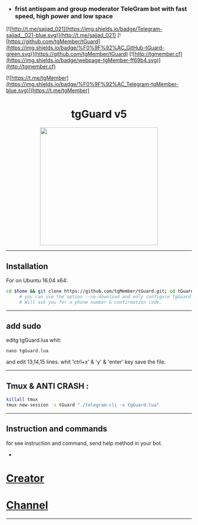 

- ### frist antispam and group moderator TeleGram bot with fast speed, high power and low space


[![http://t.me/sajjad_021](https://img.shields.io/badge/Telegram-sajjad__021-blue.svg)](http://t.me/sajjad_021)
[![https://github.com/tgMember/tGuard](https://img.shields.io/badge/%F0%9F%92%AC_GitHub-tGuard-green.svg)](https://github.com/tgMember/tGuard)
[![http://tgmember.cf](https://img.shields.io/badge/webpage-tgMember-ff69b4.svg)](http://tgmember.cf)

[![https://t.me/tgMember](https://img.shields.io/badge/%F0%9F%92%AC_Telegram-tgMember-blue.svg)](https://t.me/tgMember)

<h1 align="center">tgGuard v5</h1>

<p align="center"> <img class="td" style="vertical-align: middle;" src="https://tgmemberplus.000webhostapp.com/tgguard.jpg" alt="" width="320" height="320" /></p>

***

## Installation
For on Ubuntu 16.04 x64:
```bash
cd $home && git clone https://github.com/tgMember/tGuard.git; cd tGuard; chmod +x launch.sh; ./launch.sh
     # you can use the option --no-download and only configure TgGuard
     # Will ask you for a phone number & confirmation code.
```

***

## add sudo
editg tgGuard.lua whit:
```
nano tgGuard.lua
```
and edit 13,14,15 lines.
whit 'ctrl+x' & 'y' & 'enter' key save the file.

***

## Tmux & ANTI CRASH :
```bash
killall tmux
tmux new-session -s tGuard "./telegram-cli -s tgGuard.lua"
```

***

## Instruction and commands 

for see instruction and command, send help method in your bot.

-

# [Creator](https://telegram.me/sajjad_021)
# [Channel](https://telegram.me/tgMember)
			
----------


